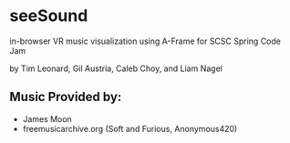 # seeSound
in-browser VR music visualization using A-Frame for SCSC Spring Code Jam

by Tim Leonard, Gil Austria, Caleb Choy, and Liam Nagel

## Music Provided by:
* James Moon
* freemusicarchive.org (Soft and Furious, Anonymous420)
